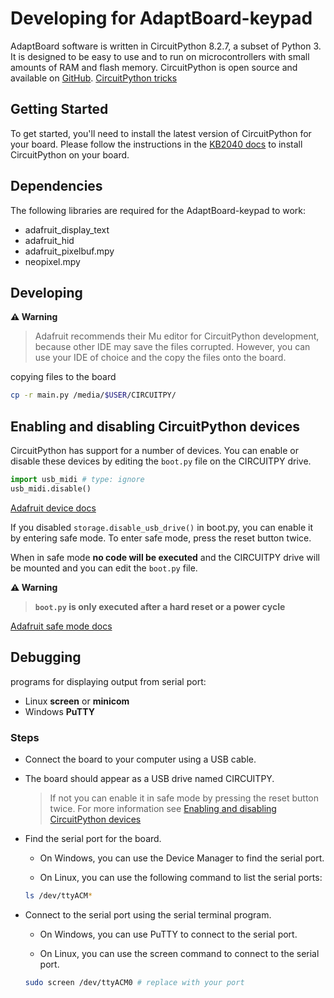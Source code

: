 # Developing for AdaptBoard-keypad

AdaptBoard software is written in CircuitPython 8.2.7, a subset of Python 3. It is designed to be easy to use and to run on microcontrollers with small amounts of RAM and flash memory. CircuitPython is open source and available on [GitHub](https://github.com/adafruit/circuitpython).
[CircuitPython tricks](https://github.com/todbot/circuitpython-tricks)

## Getting Started

To get started, you'll need to install the latest version of CircuitPython for your board. Please follow the instructions in the [KB2040 docs](https://learn.adafruit.com/adafruit-kb2040/circuitpython) to install CircuitPython on your board.

## Dependencies

The following libraries are required for the AdaptBoard-keypad to work:

- adafruit_display_text
- adafruit_hid
- adafruit_pixelbuf.mpy
- neopixel.mpy


## Developing

**⚠️ Warning**

> Adafruit recommends their Mu editor for CircuitPython development, because other IDE may save the files corrupted. However, you can use your IDE of choice and the copy the files onto the board.

copying files to the board

```bash
cp -r main.py /media/$USER/CIRCUITPY/
```

## Enabling and disabling CircuitPython devices

CircuitPython has support for a number of devices. You can enable or disable these devices by editing the `boot.py` file on the CIRCUITPY drive.

```python
import usb_midi # type: ignore
usb_midi.disable()
```

[Adafruit device docs](https://learn.adafruit.com/customizing-usb-devices-in-circuitpython/circuitpy-midi-serial)

If you disabled `storage.disable_usb_drive()` in boot.py, you can enable it by entering safe mode. To enter safe mode, press the reset button twice.

When in safe mode **no code will be executed** and the CIRCUITPY drive will be mounted and you can edit the `boot.py` file.

**⚠️ Warning**

>**`boot.py` is only executed after a hard reset or a power cycle**

[Adafruit safe mode docs](https://learn.adafruit.com/circuitpython-safe-mode/overview)


## Debugging

programs for displaying output from serial port:
- Linux **screen** or **minicom**
- Windows **PuTTY**

### Steps
- Connect the board to your computer using a USB cable.
- The board should appear as a USB drive named CIRCUITPY.
    > If not you can enable it in safe mode by pressing the reset button twice. For more information see [Enabling and disabling CircuitPython devices](#enabling-and-disabling-circuitpython-devices)
- Find the serial port for the board.
    - On Windows, you can use the Device Manager to find the serial port.

    - On Linux, you can use the following command to list the serial ports:

    ```bash
    ls /dev/ttyACM*
    ``` 

- Connect to the serial port using the serial terminal program.
    - On Windows, you can use PuTTY to connect to the serial port.

    - On Linux, you can use the screen command to connect to the serial port.
    ```bash
    sudo screen /dev/ttyACM0 # replace with your port
    ```
